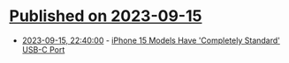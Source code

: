 # [Published on 2023-09-15](index.md)

* [2023-09-15, 22:40:00](https://mobile.slashdot.org/story/23/09/15/1945242/iphone-15-models-have-completely-standard-usb-c-port?utm_source=rss1.0mainlinkanon&utm_medium=feed) - [iPhone 15 Models Have 'Completely Standard' USB-C Port](https://mobile.slashdot.org/story/23/09/15/1945242/iphone-15-models-have-completely-standard-usb-c-port?utm_source=rss1.0mainlinkanon&utm_medium=feed)

